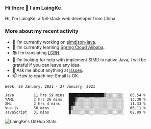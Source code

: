 ### Hi there 👋 I am LaingKe.

Hi, I'm LaingKe, a full-stack web developer from China.

### More about my recent activity

- 🔭 I’m currently working on [simdjson-java](https://github.com/laingke/simdjson-java).
- 🌱 I’m currently learning [Spring Cloud Alibaba](https://github.com/alibaba/spring-cloud-alibaba).
- :books: I’m translating [LCRH](https://github.com/LCTT/LCRH).
- 🤔 I’m looking for help with implement SIMD in native Java, I will be grateful if you can leave any idea.
- 💬 Ask me about anything at [issues](https://github.com/laingke/laingke/issues).
- 📫 How to reach me: Email is OK.

<!--START_SECTION:waka-->
```text
Week: 20 January, 2021 - 27 January, 2021

Java         11 hrs 59 mins  ████████████████▒░░░░░░░░   65.54 % 
YAML         2 hrs 26 mins   ███▒░░░░░░░░░░░░░░░░░░░░░   13.38 % 
XML          2 hrs 4 mins    ██▓░░░░░░░░░░░░░░░░░░░░░░   11.33 % 
Vue.js       56 mins         █▒░░░░░░░░░░░░░░░░░░░░░░░   05.11 % 
JavaScript   31 mins         ▓░░░░░░░░░░░░░░░░░░░░░░░░   02.89 % 
```
<!--END_SECTION:waka-->

![LaingKe's GitHub Stats](https://github-readme-stats.vercel.app/api?username=laingke&show_icons=true&theme=nightowl&count_private=true)
